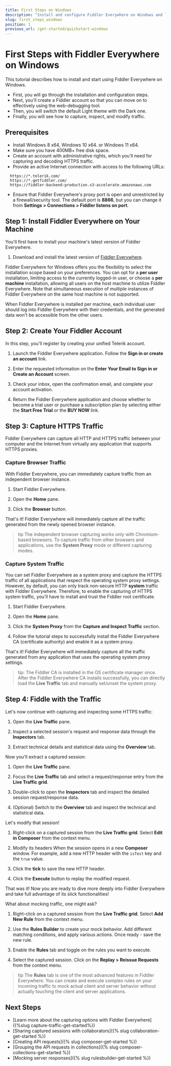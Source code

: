 ```yaml
---
title: First Steps on Windows
description: "Install and configure Fiddler Everywhere on Windows and learn how to capture, inspect, and modify the HTTPS traffic to analyze data effectively."
slug: first_steps_windows
position: 1
previous_url: /get-started/quickstart-windows
---
```


# First Steps with Fiddler Everywhere on Windows

This tutorial describes how to install and start using Fiddler Everywhere on Windows.

* First, you will go through the installation and configuration steps.
* Next, you'll create a Fiddler account so that you can move on to effectively using the web-debugging tool.
* Then, you will switch the default Light theme with the Dark one.
* Finally, you will see how to capture, inspect, and modify traffic.

## Prerequisites

- Install  Windows 8 x64, Windows 10 x64. or Windows 11 x64.
- Make sure you have 400MB+ free disk space.
- Create an account with administrative rights, which you'll need for capturing and decoding HTTPS traffic.
- Provide an active Internet connection with access to the following URLs:
```curl
  https://*.telerik.com/
  https://*.getfiddler.com/
  https://fiddler-backend-production.s3-accelerate.amazonaws.com
```
- Ensure that Fiddler Everywhere's proxy port is open and unrestricted by a firewall/security tool. The default port is **8866**, but you can change it from **Settings > Connections > Fiddler listens on port**.

## Step 1: Install Fiddler Everywhere on Your Machine

You'll first have to install your machine's latest version of Fiddler Everywhere.

1. Download and install the latest version of [Fiddler Everywhere](https://www.telerik.com/download/fiddler-everywhere).

Fiddler Everywhere for Windows offers you the flexibility to select the installation scope based on your preferences. You can opt for a **per user** installation, limiting access to the currently logged-in user, or choose a **per machine** installation, allowing all users on the host machine to utilize Fiddler Everywhere. Note that simultaneous execution of multiple instances of Fiddler Everywhere on the same host machine is not supported.

When Fiddler Everywhere is installed per machine, each individual user should log into Fiddler Everywhere with their credentials, and the generated data won't be accessible from the other users.


## Step 2: Create Your Fiddler Account

In this step, you'll register by creating your unified Telerik account.   

1. Launch the Fiddler Everywhere application. Follow the **Sign in or create an account** link.

1. Enter the requested information on the **Enter Your Email to Sign in or Create an Account** screen.

1. Check your inbox, open the confirmation email, and complete your account activation.

1. Return the Fiddler Everywhere application and choose whether to become a trial user or purchase a subscription plan by selecting either the **Start Free Trial** or the **BUY NOW** link.


## Step 3: Capture HTTPS Traffic

Fiddler Everywhere can capture all HTTP and HTTPS traffic between your computer and the Internet from virtually any application that supports HTTPS proxies.

### Capture Browser Traffic

With Fiddler Everywhere, you can immediately capture traffic from an independent browser instance.

1. Start Fiddler Everywhere.

1. Open the **Home** pane.

1. Click the **Browser** button.

That's it! Fiddler Everywhere will immediately capture all the traffic generated from the newly opened browser instance.

>tip The independent browser capturing works only with Chromium-based browsers. To capture traffic from other browsers and applications, use the **System Proxy** mode or different capturing modes.

### Capture System Traffic

You can set Fiddler Everywhere as a system proxy and capture the HTTPS traffic of all applications that respect the operating system proxy settings. However, by default, you can only track non-secure HTTP **system** traffic with Fiddler Everywhere. Therefore, to enable the capturing of HTTPS system traffic, you'll have to install and trust the Fiddler root certificate.

1. Start Fiddler Everywhere.

1. Open the **Home** pane.

1. Click the **System Proxy** from the **Capture and Inspect Traffic** section.

1. Follow the tutorial steps to successfully install the Fiddler Everywhere CA (certificate authority) and enable it as a system proxy.

That's it! Fiddler Everywhere will immediately capture all the traffic generated from any application that uses the operating system proxy settings.

>tip: The Fiddler CA is installed in the OS certificate  manager once. After the Fiddler Everywhere CA installs successfully, you can directly load the **Live Traffic** tab and manually set/unset the system proxy.

## Step 4: Fiddle with the Traffic

Let's now continue with capturing and inspecting some HTTPS traffic:

1. Open the **Live Traffic** pane.

1. Inspect a selected session's request and response data through the **Inspectors** tab.

1. Extract technical details and statistical data using the **Overview** tab.

Now you'll extract a captured session:

1. Open the **Live Traffic** pane.

1. Focus the **Live Traffic** tab and select a request/response entry from the **Live Traffic grid**.

1. Double-click to open the **Inspectors** tab and inspect the detailed session request/response data.

1. (Optional) Switch to the **Overview** tab and inspect the technical and statistical data.

Let's modify that session!

1. Right-click on a captured session from the **Live Traffic grid**. Select **Edit in Composer** from the context menu.

1. Modify its headers When the session opens in a new **Composer** window. For example, add a new HTTP header with the `isTest` key and the `true` value.

1. Click the **tick** to save the new HTTP header.

1. Click the **Execute** button to replay the modified request.

That was it! Now you are ready to dive more deeply into Fiddler Everywhere and take full advantage of its slick functionalities!

What about mocking traffic, one might ask?

1. Right-click on a captured session from the **Live Traffic grid**. Select **Add New Rule** from the context menu.

1. Use the **Rules Builder** to create your mock behavior. Add different matching conditions, and apply various actions. Once ready - save the new rule.

1. Enable the **Rules** tab and toggle on the rules you want to execute.

1. Select the captured session. Click on the **Replay > Reissue Requests** from the context menu.

>tip The **Rules** tab is one of the most advanced features in Fiddler Everywhere. You can create and execute complex rules on your incoming traffic to mock actual client and server behavior without actually touching the client and server applications.

## Next Steps

* [Learn more about the capturing options with Fiddler Everywhere]({%slug capture-traffic-get-started%})
* [Sharing captured sessions with collaborators]({% slug collaboration-get-started %})
* [Creating API requests]({% slug composer-get-started %})
* [Grouping the API requests in collections]({% slug composer-collections-get-started %})
* [Mocking server responses]({% slug rulesbuilder-get-started %})
